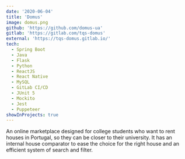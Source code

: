 ```yaml
---
date: '2020-06-04'
title: 'Domus'
image: domus.png
github: 'https://github.com/domus-ua'
gitlab: 'https://gitlab.com/tqs-domus'
external: 'https://tqs-domus.gitlab.io/'
tech:
  - Spring Boot
  - Java
  - Flask
  - Python
  - ReactJS
  - React Native
  - MySQL
  - GitLab CI/CD
  - JUnit 5
  - Mockito
  - Jest
  - Puppeteer
showInProjects: true
---
```


An online marketplace designed for college students who want to rent houses in Portugal, so they can be closer to their university. It has an internal house comparator to ease the choice for the right house and an efficient system of search and filter.
